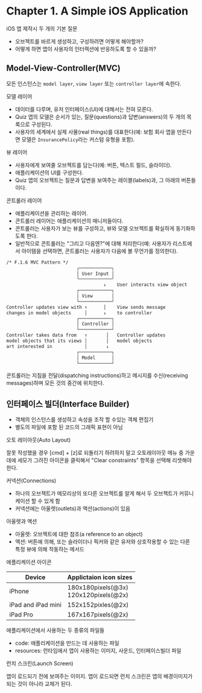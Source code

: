 # Chapter 1. A Simple iOS Application

iOS 앱 제작시 두 개의 기본 질문

- 오브젝트를 바르게 생성하고, 구성하려면 어떻게 해야할까?
- 어떻게 하면 앱이 사용자의 인터렉션에 반응하도록 할 수 있을까?

## Model-View-Controller(MVC)

모든 인스턴스는 `model layer`, `view layer` 또는 `controller layer`에 속한다.

모델 레이어

- 데이터를 다루며, 유저 인터페이스(UI)에 대해서는 전혀 모른다.
- Quiz 앱의 모델은 순서가 있는, 질문(questions)과 답변(answers)의 두 개의 목록으로 구성된다.
- 사용자의 세계에서 실제 사물(real things)를 대표한다(예: 보험 회사 앱을 만든다면 모델은 `InsurancePolicy`라는 커스텀 유형을 포함).

뷰 레이어

- 사용자에게 보여줄 오브젝트를 담는다(예: 버튼, 텍스트 필드, 슬라이더).
- 애플리케이션의 UI를 구성한다.
- Quiz 앱의 오브젝트는 질문과 답변을 보여주는 레이블(labels)과, 그 아래의 버튼들이다.

콘트롤러 레이어

- 애플리케이션을 관리하는 레이어.
- 콘트롤러 레이어는 애플리케이션의 매니저들이다.
- 콘트롤러는 사용자가 보는 뷰를 구성하고, 뷰와 모델 오브젝트를 확실하게 동기화하도록 한다.
- 일반적으로 콘트롤러는 "그리고 다음엔?"에 대해 처리한다(예: 사용자가 리스트에서 아이템을 선택하면, 콘트롤러는 사용자가 다음에 볼 무언가를 정의한다).

````txt
/* F.1.6 MVC Pattern */
                          ╭────────────╮
                          │ User Input │
                          ╰────────────╯
                                    ↓    User interacts view object
                          ┌────────────┐
                          │ View       │
                          └────────────┘
Controller updates view with ↑      │    View sends message
changes in model objects     │      ↓    to controller
                          ┌────────────┐
                          │ Controller │
                          └────────────┘
Controller takes data from   ↑       │   Controller updates
model objects that its views │       │   model objects
art interested in            │       ↓
                          ┌────────────┐
                          │ Model      │
                          └────────────┘
````

콘트롤러는 지침을 전달(dispatching instructions)하고 메시지를 수신(receiving messages)하며 모든 것의 중간에 위치한다.

## 인터페이스 빌더(Interface Builder)

- 객체의 인스턴스를 생성하고 속성을 조작 할 수있는 객체 편집기
- 별도의 파일에 포함 된 코드의 그래픽 표현이 아님

오토 레이아웃(Auto Layout)

잘못 작성했을 경우 [cmd] + [z]로 되돌리기 하려하지 말고 오토레이아웃 메뉴 중 가운데에 세모가 그려진 아이콘을 클릭해서 "Clear constraints" 항목을 선택해 리셋해야 한다.

커넥션(Connections)

- 하나의 오브젝트가 메모리상의 또다른 오브젝트를 알게 해서 두 오브젝트가 커뮤니케이션 할 수 있게 함
- 커넥션에는 아울렛(outlets)과 액션(actions)이 있음

아울렛과 액션

- 아울렛: 오브젝트에 대한 참조(a reference to an object)
- 액션: 버튼에 의해, 또는 슬라이더나 픽커와 같은 유저와 상호작용할 수 있는 다른 특정 뷰에 의해 작동하는 메서드

애플리케이션 아이콘

| Device             | Applictaion icon sizes                   |
|--------------------|------------------------------------------|
| iPhone             | 180x180pixels(@3x)<br>120x120pixels(@2x) |
| iPad and iPad mini | 152x152pixles(@2x)                       |
| iPad Pro           | 167x167pixels(@2x)                       |

애플리케이션에서 사용하는 두 종류의 파일들

- code: 애플리케이션을 만드는 데 사용하는 파일
- resources: 런타임에서 앱이 사용하는 이미지, 사운드, 인터페이스빌더 파일

런치 스크린(Launch Screen)

앱이 로드되기 전에 보여주는 이미지. 앱이 로드되면 런치 스크린은 앱의 배경이미지가 되는 것이 아니라 교체가 된다.
